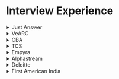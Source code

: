 # Interview Experience

<details>
<summary>Just Answer</summary>

 #### Difference between Hashtable and Dictionary
 A **dictionary** is a general concept that maps keys to values. <br />
 ```
var customers = new Dictionary<string, Customer>();
...
Customer customer = customers["Ali G"];
```
 A **hash table** is a data structure that maps keys to values by taking the hash value of the key (by applying some hash function to it) and mapping that to a bucket where one or more values are stored.
 ```
var customers = new Hashtable();
...
Customer customer = customers["Ali G"] as Customer;
```
 | Dictionary  | Hashtable |
| ------------- | ------------- |
| Needs own thread synchronization	| Offers thread safe version through Synchronized() method |
| Enumerated item: KeyValuePair	| Enumerated item: DictionaryEntry | 
| Newer (> .NET 2.0)| 	Older (since .NET 1.0) | 
| is in System.Collections.Generic| 	is in System.Collections | 
| Request to non-existing key throws exception | 	Request to non-existing key returns null |
| potentially a bit faster for value types |	bit slower (needs boxing/unboxing) for value types |

 #### Middleware
 Middleware is software that different applications use to communicate with each other.Middleware offers a standard Application Programming Interface (API) to manage the required input and output of data from the component. The internal linking with the component is hidden from the user. Developers use the APIs to request the services that they need from the software components. 
 Example:<br />
 1. **API (application programming interface)** middleware
  Provides tools developers can use to create, expose and manage APIs for their applications.
1. **Remote procedure call (RPC) middleware**
Allows one application to trigger a function in another application, whether they reside in the same network.
1. **Database middleware** : ODBC, JDBC and transaction processing monitors
   
 #### Dependecy Injection
 Dependency injection aims to separate the concerns of constructing objects and using them, leading to loosely coupled programs.The pattern ensures that an object or function which wants to use a given service should not have to know how to construct those services.
 
There are various ways to implement C# Dependency Injection:
- Constructor Dependency Injection.
- Property Dependency Injection.
- Method Dependency Injection.
 > https://learn.microsoft.com/en-us/dotnet/core/extensions/dependency-injection

#### Exception handling
A try block is used by C# programmers to partition code that might be affected by an exception. Associated catch blocks are used to handle any resulting exceptions. A finally block contains code that is run whether or not an exception is thrown in the try block, such as releasing resources that are allocated in the try block. A try block requires one or more associated catch blocks, or a finally block, or both.
> https://learn.microsoft.com/en-us/dotnet/csharp/fundamentals/exceptions/exception-handling

</details>

<details>
<summary>VeARC</summary>

 #### Paralell programming and Concurrent Programming
##### Concurrent programming
Multiple processes are executed during a period of time.<br />
Examples:
1. Threading: Used in C# to achieve concurrency
1. Event loop: Used in JavaScript to coordinate the order in which instructions are executed<br />
##### Parallel programming
 Multiple tasks or subtasks of the same task run at the same time <br />
Examples:
1. Multitasking: Used in Python to achieve parallelism
2. Multicore or distributed systems: Required for parallel programs

   ![image](https://github.com/dhananjaya-poojari/Interview-preparation/assets/77887564/101308c1-b65e-4b4a-b459-57712246c269)

> https://www.linkedin.com/advice/0/whats-difference-between-concurrent-parallel-programming
 #### Differences Between Scoped, Transient, And Singleton Service or Three service lifetimes available with the Microsoft Dependency Injection container
 Service lifetimes define the conditions under which a service instance is created and disposed of.
1. Singleton <br />
A single instance of a resource that is shared across the application. Singleton services are good for objects that are expensive to create or need to maintain global state. They can also be used for logging services, feature flags, and email services.
```
services.AddSingleton<ILoggingService, LoggingService>();
```
2. Transient <br />
A new instance of a resource is created each time it's requested. Transient services are good for lightweight services with little or no state.
```
services.AddTransient<IGuidGenerator, GuidGenerator>();
```
3. Scoped <br />
A single instance of a resource is shared within a specific scope, such as an HTTP request. Scoped services are good for maintaining state or sharing data within a single request.
```
services.AddScoped<IAuthService,AuthService>();
```
 > https://www.c-sharpcorner.com/article/differences-between-scoped-transient-and-singleton-service/
 #### Abstract Class
The abstract modifier indicates that the thing being modified has a missing or incomplete implementation. 
```
abstract class Shape
{
    public abstract int GetArea();
}

class Square : Shape
{
    private int _side;

    public Square(int n) => _side = n;

    // GetArea method is required to avoid a compile-time error.
    public override int GetArea() => _side * _side;

    static void Main()
    {
        var sq = new Square(12);
        Console.WriteLine($"Area of the square = {sq.GetArea()}");
    }
}
```
 #### Thread and Task 
 **Task** <br />
 Tasks class to let you create tasks and run them asynchronously.A task is an object that represents some work that should be done. The task can tell you if the work is completed and if the operation returns a result, the task gives you the result.< br />
 Example: Basically, a Task<T> "promises" to return you a T, but not right now honey, I'm kinda busy, why don't you come back later?<br />
 **Thread**<br />
  A Thread is a small set of executable instructions.When the time comes when the application is required to perform few tasks at the same time.A thread is one of the many possible workers which performs that task.
 > https://stackoverflow.com/questions/4130194/what-is-the-difference-between-task-and-thread
 #### Generics in C#
Generics in C# is a feature that allows users to create reusable code. It enables users to create classes, methods, and interfaces that work with different data types without explicitly defining the data type.
```
// Declare the generic class.
public class GenericList<T>
{
    public void Add(T input) { }
}
class TestGenericList
{
    private class ExampleClass { }
    static void Main()
    {
        // Declare a list of type int.
        GenericList<int> list1 = new GenericList<int>();
        list1.Add(1);

        // Declare a list of type string.
        GenericList<string> list2 = new GenericList<string>();
        list2.Add("");

        // Declare a list of type ExampleClass.
        GenericList<ExampleClass> list3 = new GenericList<ExampleClass>();
        list3.Add(new ExampleClass());
    }
}
```
> https://learn.microsoft.com/en-us/dotnet/csharp/fundamentals/types/generics
 #### Attribute Routing in ASP.NET MVC
 Attribute routing is a feature in ASP.NET Core MVC that allows users to define routes directly on their controller and action methods.
 > https://learn.microsoft.com/en-us/aspnet/web-api/overview/web-api-routing-and-actions/attribute-routing-in-web-api-2
### 2nd Round
#### Difference between IQueryable vs IEnumerable
![image](https://github.com/dhananjaya-poojari/Interview-preparation/assets/77887564/9563228e-b634-4ff8-aa9c-109395c73f31)

#### Differences between ExpandoObject, DynamicObject and dynamic
The `dynamic` keyword is used to declare variables that should be late-bound. If you want to use late binding, for any real or imagined type, you use the dynamic keyword and the compiler does the rest.

`ExpandoObject` is a simple class which allows you to add members to an instance and use them dynamically.<br />
`DynamicObject` is a more advanced implementation which can be inherited to easily provide customized behavior.
```
dynamic expando = new ExpandoObject();
```
#### Shallow and Deep copy 
a shallow copy duplicates the structure of a collection, but not the elements. A deep copy duplicates everything.

`Shallow copy`<br />
Creates a new collection object and populates it with references. The reference types inside the original object remain shared between the original and the copied object.
To make a shallow copy of an array in C#, you can use the `Array.Clone()` method.
```
A ob1 = new A();
ob1.a = 10;
A ob2 = new A();
ob2 = ob1;

ob1.a = 5;
// <-- If you see value of ob2.a after this line, it will be 5.
```
`Deep copy`<br />
Creates a new object and then recursively populates it with copies of the original's child object. Each reference type in the original is also deeply copied. The copied object gets its own instances of each reference type.
```
 A ob1 = new A();
 ob1.a = 10;
 A ob2 = new A();
 ob2.a = ob1.a;

 ob1.a = 5;
// <-- If you see value of ob2.a after this line, it will be 10.
```
</details>

<details>
<summary>CBA</summary>

 #### Asynchronous programming 
 Asynchronous programming is a technique that allows a program to run a second set of instructions while focusing on its primary process. It enables a program to start a long-running task and still be responsive to other events while that task runs. Asynchronous programming is a `non-blocking architecture`, which means it doesn't block further execution while one or more operations are in progress. With async programming, multiple related operations can run concurrently without waiting for other tasks to complete. 

![image](https://github.com/dhananjaya-poojari/Interview-preparation/assets/77887564/399464fa-c824-4a5c-833b-31d110903070)

#### Middleware
![image](https://github.com/dhananjaya-poojari/Interview-preparation/assets/77887564/35ed0037-40ea-4c85-9d55-de6c34f663a2)

Middleware components for common app scenarios:

1. Exception/error handling
   - When the app runs in the Development environment:
      - Developer Exception Page Middleware `(UseDeveloperExceptionPage)` reports app runtime errors.
      - Database Error Page Middleware `(UseDatabaseErrorPage)` reports database runtime errors.
   - When the app runs in the Production environment:
      - Exception Handler Middleware `(UseExceptionHandler)` catches exceptions thrown in the following middlewares.
      -  HTTP Strict Transport Security Protocol (HSTS) Middleware `(UseHsts)` adds the Strict-Transport-Security header.
3. HTTPS Redirection Middleware `(UseHttpsRedirection)` redirects HTTP requests to HTTPS.
4. Static File Middleware `(UseStaticFiles)` returns static files and short-circuits further request processing.
5. Cookie Policy Middleware `(UseCookiePolicy)` conforms the app to the EU General Data Protection Regulation (GDPR) regulations.
6. Routing Middleware `(UseRouting)` to route requests.
7. Authentication Middleware `(UseAuthentication)` attempts to authenticate the user before they're allowed access to secure resources.
8. Authorization Middleware `(UseAuthorization)` authorizes a user to access secure resources.
9. Session Middleware `(UseSession)` establishes and maintains session state. If the app uses session state, call Session Middleware after Cookie Policy Middleware and before MVC Middleware.
10. Endpoint Routing Middleware `(UseEndpoints with MapRazorPages)` to add Razor Pages endpoints to the request pipeline.

    > https://learn.microsoft.com/en-us/aspnet/core/fundamentals/middleware/?view=aspnetcore-8.0
#### Custom middleware
Custom middleware in ASP.NET Core allows developers to run code before or after the request-response cycle.The custom middleware component is like any other .NET class with `Invoke()` method. However, to execute next middleware in a sequence, it should have RequestDelegate type parameter in the constructor.
```
public class CustomMiddleware
{
    private readonly RequestDelegate _next;

    public CustomMiddleware(RequestDelegate next)
    {
        _next = next;
    }

    public async Task InvokeAsync(HttpContext context)
    {
        // Code to execute before the next middleware
        Console.WriteLine("Custom Middleware: Incoming request");

        await _next(context); // Call the next middleware

        // Code to execute after the next middleware
        Console.WriteLine("Custom Middleware: Outgoing response");
    }
}

public static class RequestCultureMiddlewareExtensions
{
    public static IApplicationBuilder UseRequestCulture(
        this IApplicationBuilder builder)
    {
        return builder.UseMiddleware<CustomMiddleware>();
    }
}
```
The middleware class must include:

1. A public constructor with a parameter of type `RequestDelegate`.
2. A public method named `Invoke` or `InvokeAsync`. This method must:
3. Return a `Task`.
   - Accept a first parameter of type `HttpContext`.
 > https://learn.microsoft.com/en-us/aspnet/core/fundamentals/middleware/write?view=aspnetcore-8.0

#### Response Caching Middleware
The middleware determines when responses are cacheable, stores responses, and serves responses from cache.
```
var builder = WebApplication.CreateBuilder(args);

builder.Services.AddResponseCaching();

var app = builder.Build();

app.UseHttpsRedirection();

// UseCors must be called before UseResponseCaching
//app.UseCors();

app.UseResponseCaching();

// Controller
[HttpGet]
[ResponseCache(Duration = 180, Location = ResponseCacheLocation.Any)]
public IActionResult getCache()
{}
```

#### Map Extension
The Map extension method branches the request pipeline based on matches of the given request path. If the request path starts with the given path, the branch is executed. 
```
    public class Startup
    {
        public Startup(IConfiguration configuration)
        {
            Configuration = configuration;
        }

        public IConfiguration Configuration { get; }

        // This method gets called by the runtime. Use this method to configure the HTTP request pipeline.
        public void Configure(IApplicationBuilder app, IWebHostEnvironment env)
        {
            app.Use(async (context, next) =>
            {
                await context.Response.WriteAsync("Use Middleware Component \n");
                await next();
            });

            app.Map("/testmap", MapCustomMiddleware);

            app.Run(async context => {
                await context.Response.WriteAsync("Run Middleware Component\n");
            });
        }

        private void MapCustomMiddleware(IApplicationBuilder app)
        {
            app.Use(async (context, next) =>
            {
                await context.Response.WriteAsync("Specific URL Logic Middleware using Map Method \n");
            });
        }
    }
```
#### Tuple types
The tuples feature provides concise syntax to group multiple data elements in a lightweight data structure.
```
(double, int) t1 = (4.5, 3);
(string, string, string) LookupName(long id) // tuple return type
{
    ... // retrieve first, middle and last from data storage
    return (first, middle, last); // tuple literal
}
```
#### Delegate and event example
**Delegate**
```
using System;

namespace Delegates
{
    // Delegate Definition
    public delegate int operation(int x, int y);

    class Program
    {
        // Method that is passes as an Argument
        // It has same signature as Delegates
        static int Addition(int a, int b)
        {
            return a + b;
        }
        static int Multiple(int a, int b)
        {
            return a*b;
        }

        static void Main(string[] args)
        {
            // Delegate instantiation
            operation obj = new operation(Addition);
            operation[] objArr =
                     {
                      new operation(Addition),
                      new operation(Multiple)
                     };

            // output
            Console.WriteLine("Addition is={0}",obj(23,27));
            Console.WriteLine("Addition is={0}",objArr[1](23,27));
            Console.ReadLine();
        }
    }
}
```
**Event** <br />
Event Handlers can't return a value. They are always void.
```
using System;

namespace Delegates
{
    public delegate void DelEventHandler();

    class Program
    {
        public static event DelEventHandler add;

        static void Main(string[] args)
        {
            add += new DelEventHandler(USA);
            add += new DelEventHandler(India);
            add += new DelEventHandler(England);
            add.Invoke(); // or add(); both are same

            Console.ReadLine();
        }
        static void USA()
        {
            Console.WriteLine("USA");
        }

        static void India()
        {
            Console.WriteLine("India");
        }

        static void England()
        {
            Console.WriteLine("England");
        }
    }
}
```
> https://www.c-sharpcorner.com/UploadFile/84c85b/delegates-and-events-C-Sharp-net/

#### lock statement
When you synchronize thread access to a shared resource, lock on a dedicated object instance (for example, private readonly object balanceLock = new object();) or another instance that is unlikely to be used as a lock object by unrelated parts of the code.
```
private readonly object balanceLock = new object();
private decimal balance;
lock (balanceLock)
{
  if (balance >= amount)
  {
   balance -= amount;
   appliedAmount = amount;
  }
}
```
When accessing the balance always access inside lock 
> https://learn.microsoft.com/en-us/dotnet/csharp/language-reference/statements/lock

#### Singleton Design Pattern In C#
Always use sealed for singleton class
```
public sealed class Singleton2 {
    private Singleton2() {}
    private static readonly object lock = new object();
    private static Singleton2 instance = null;
    public static Singleton2 Instance {
        get {
            lock(lock) {
                if (instance == null) {
                    instance = new Singleton2();
                }
                return instance;
            }
        }
    }
}
```
> https://www.c-sharpcorner.com/UploadFile/8911c4/singleton-design-pattern-in-C-Sharp/

#### Difference Truncate and delete
The DELETE command is used to delete particular records from a table. The TRUNCATE command is used to delete the complete data from the table.
</details>

<details>
<summary>TCS</summary>
 
### 1st Round

#### What are the types of routing in ASP.NET MVC?
**Attribute routing**
It will be possible to use the Attribute Routing feature by placing a route on the action method or the controller.
```
[Route(“”)]
```
**Conventional routing**
Once a fresh ASP.net Core MVC application is created by making use of the default template, the app configures a default routing.The default route template is configured by MVC as
```
 {controller=Home}/{action=Index}/{id?}
```

### 2nd Round
#### What is use of singleton design pattern over static class?
 | Singleton Design Pattern  | Static Class |
| ------------- | ------------- |
| Singleton objects are stored in the heap	| static objects are stored in the stack. |
| We can clone a singleton object as long as the designer allows it	| we cannot clone a static class object. | 
| Singleton classes follow object-oriented programming (OOP) principles| 	static classes do not. | 
| We can implement an interface through a singleton class| 	not through the static methods of a class | 
| A singleton can be initialized lazily or asynchronously | a static class is generally initialized when it is first loaded |

#### Task Wait
Waits for the Task to complete execution.
```
public static void Main()
   {
      Task t = Task.Run( () => {
                           // Some operation
                         } );
     t.Wait();
   }
```

#### Difference between var and dynamic    
   | Var  | Dynamic |
| ------------- | ------------- |
| The compiler determines the variable's type at compile time.	| The compiler determines the variable's type during run-time. |
| This type of variable should be initialized when it is declared. As a result, the compiler will determine the type of the variable based on the value it was initialized with.	| This type of variable does not require initialization at the time of declaration. Because at compilation time, the compiler does not know the type of the variable. | 
| Throws an error if a variable is not initialized.	| 	There will be no error if the variable is not initialized. | 
| It can't be used to return values from a function or for properties. It can only be used as a function's local variable. | It can be used to return values from a function or for properties. |

#### What is symmantic Element?
A semantic element clearly describes its meaning to both the browser and the developer.Examples of non-semantic elements: `<div>` and `<span>` - Tells nothing about its content. Examples of semantic elements: `<form>` , `<table>` , and `<article>` - Clearly defines its content.

#### What is Psuedo class and use of that
A pseudo-class is a selector that selects elements that are in a specific state, e.g. they are the first element of their type, or they are being hovered over by the mouse pointer.

#### Can we create our own tag in html
Yes we can create 

> https://stackoverflow.com/questions/5682943/how-to-create-custom-tags-for-html

#### Autocomplete in html
autocomplete is attribute you can use in input, form and etc.

#### SOLID Principle
1. Single-Responsibility Principle
2. Open-Closed Principle
3. Liskov Substitution Principle - This means that every subclass or derived class should be substitutable for their base or parent class.
4. Interface Segregation Principle - A client should never be forced to implement an interface that it doesn’t use, or clients shouldn’t be forced to depend on methods they do not use.
5. Dependency Inversion Principle - Entities must depend on abstractions, not on concretions. It states that the high-level module must not depend on the low-level module, but they should depend on abstractions.

</details>

<details>
<summary>Empyra</summary>

### 1st Round
#### Garbage Collection in .Net
The garbage collector manages the allocation and release of memory for an application. Therefore, developers working with managed code don't have to write code to perform memory management tasks.The GC.Collect method is called. In almost all cases, you don't have to call this method because the garbage collector runs continuously.<br>
Also we can use `IDisposable` Interface for releasing unmanaged resources. We should call/create a object with `using` statement it will trigger dispose method.
We can achieve `using` is basically the equivalent of:
```
var con = new Connection();
    try {
        con.Open()
        //do whatever
    } finally {
        if (con != null) con.Dispose();
    }
```
So it also has the benefit of calling Dispose() even if an unhandled exception is thrown in the code within the block.

#### Difference between throw and throw ex
**throw ex** resets the stack trace (so your errors would appear to originate from HandleException)

**throw** doesn't - the original offender would be preserved.
#### Fourth highest in SQL table
```
select salary from Employee order by salary desc limit 1 offset 4;
```

### 2nd Round
#### How is it possible to create an object from the abstract class?
```
namespace ConsoleApplication1
{
    public class Circle : Shape
    {
        public override void Draw()
        {
            Console.WriteLine("Draw a Circle");
        }
    }

    public abstract class Shape
    {    
        public abstract void Draw();
    }
}
```
You can do like this
```
class Program
{
    static void Main(string[] args)
    {       
        Shape v;
        v = new Circle();
        v.Draw();
    }
}
```
#### Multicast Delegate
```
using System;

delegate void CustomCallback(string s);

class TestClass
{
    static void Hello(string s)
    {
        Console.WriteLine($"  Hello, {s}!");
    }

    static void Goodbye(string s)
    {
        Console.WriteLine($"  Goodbye, {s}!");
    }

    static void Main()
    {
        CustomCallback hiDel, byeDel, multiDel, multiMinusHiDel;

        // Initialize the delegate object hiDel that references the
        hiDel = Hello;

        // Initialize the delegate object byeDel that references the
        byeDel = Goodbye;

        // The two delegates, hiDel and byeDel, are combined to
        multiDel = hiDel + byeDel;

        // Remove hiDel from the multicast delegate, leaving byeDel,
        // which calls only the method Goodbye.
        multiMinusHiDel = multiDel - hiDel;

        Console.WriteLine("Invoking delegate hiDel:");
        hiDel("A");
        Console.WriteLine("Invoking delegate byeDel:");
        byeDel("B");
        Console.WriteLine("Invoking delegate multiDel:");
        multiDel("C");
        Console.WriteLine("Invoking delegate multiMinusHiDel:");
        multiMinusHiDel("D");
    }
}
```
#### Status Code
#### 1xx: Informational
- **100 Continue**: Indicates that the initial part of a request has been received and the client should continue with the request.
- **101 Switching Protocols**: Informs the client that the server is switching protocols as requested by the client.

#### 2xx: Success
- **200 OK**: The request was successful, and the server returned the requested resource.
- **201 Created**: The request was successful, and a new resource was created as a result.
- **202 Accepted**: The request has been accepted for processing, but the processing is not complete.
- **204 No Content**: The request was successful, but there is no content to send in the response.

#### 3xx: Redirection
- **301 Moved Permanently**: The requested resource has been moved to a new URL permanently.
- **302 Found**: The requested resource has been temporarily moved to a different URL.
- **304 Not Modified**: The resource has not been modified since the last request.

#### 4xx: Client Errors
- **400 Bad Request**: The server could not understand the request due to invalid syntax.
- **401 Unauthorized**: Authentication is required and has failed or has not been provided.
- **403 Forbidden**: The server understood the request but refuses to authorize it.
- **404 Not Found**: The requested resource could not be found on the server.
- **405 Method Not Allowed**: The request method is known by the server but is not supported by the target resource.

#### 5xx: Server Errors
- **500 Internal Server Error**: The server encountered an unexpected condition that prevented it from fulfilling the request.
- **501 Not Implemented**: The server does not support the functionality required to fulfill the request.
- **502 Bad Gateway**: The server, while acting as a gateway or proxy, received an invalid response from the upstream server.
- **503 Service Unavailable**: The server is not ready to handle the request, often due to maintenance or overload.
  
#### use strict in JS file
The "use strict" directive enables JavaScript's strict mode. JavaScript's strict mode was introduced in ECMAScript 5. It enforces stricter parsing and error handling on the code at runtime. It also helps you write cleaner code and catch errors and bugs that might otherwise go unnoticed.

### 3rd Round
#### Normalization in SQL
Normalization is the process of organizing data in a database. It includes creating tables and establishing relationships between those tables according to rules designed both to protect the data and to make the database more flexible by eliminating redundancy and inconsistent dependency.

> https://learn.microsoft.com/en-us/office/troubleshoot/access/database-normalization-description#normalizing-an-example-table
#### Group by rules
1.**HAVING Clause**:
   - Use the `HAVING` clause to filter groups based on aggregate calculations.
   - It is similar to the `WHERE` clause but is used for aggregate data.
     
2.**Column Selection**:
   - You can only select columns that are included in the `GROUP BY` clause or aggregate functions.
     
3.**Order of Columns**:
   - The order of columns in the `GROUP BY` clause matters if you're expecting a specific grouping hierarchy.
</details>

<details>
<summary>Alphastream</summary>

#### Mutex vs Semaphore

| Feature      | Mutex                                                                                 | Semaphore                                                                                   |
|--------------|---------------------------------------------------------------------------------------|--------------------------------------------------------------------------------------------|
| **Purpose**  | Ensures that only one thread can access a resource at a time.                         | Controls access to a resource that has a limited number of instances.                       |
| **Ownership**| Only the thread that locked the mutex can unlock it.                                  | Can be incremented or decremented by any thread, not necessarily the one that decremented it. |
| **Usage**    | Typically used to protect critical sections of code from concurrent access.           | Often used to manage access to a pool of resources, like a fixed number of database connections. |
| **Analogy**  | A key to a single-occupancy restroom—only one person can use it at a time, and only that person can unlock the door after use. | A ticket system for a multi-stall restroom with a limited number of stalls; anyone with a ticket can use an available stall. |

</details>

<details>
<summary>Deloitte</summary>

#### What is the best strategy to sync data between DB and redis cache?
Caches are sync'd in two common ways:

1. **Data cached with expiration:** Once cached data has expired, a background process adds fresh data to cache, and so on. Usually there's data that will be refreshed in different intervals: 10 minutes, 1 hour, every day.
2. **Data cached on demand:** When an user requests some data, that request goes through the non-cached road, and that request stores the result in cache, and a limited number of subsequent requests will read cached data directly if cache is available. This approach can fall into #1 one too in terms of cache invalidation interval.

Problem from dynamic/static perspective:

1. **Real/Time approach:** each time a process changes the DB data, you dispatch an event or a message to a queue where a worker handles corresponding indexing of the cache. Some might event implement it as a DB Trigger (I don't like)
2. **Static/delayed approach:** Once a day/hour/minute.. depending on your needs there is a process that does a batch/whole indexing of the DB data to the cache.
#### How controller will validate request body (Model.IsValid)
The `ModelState.IsValid` property will be true if the values were able to bind correctly to the model AND no validation rules were broken in the process.
```
if (!ModelState.IsValid)
{
  return Page();
}

```

#### Difference Between .NET Core and .NET Framework

| Feature                | .NET Core                                                                   | .NET Framework                                                               |
|------------------------|-----------------------------------------------------------------------------|------------------------------------------------------------------------------|
| **Platform**           | Cross-platform (Windows, Linux, macOS)                                       | Windows only                                                                 |
| **Performance**        | Generally faster and more efficient                                          | Comparatively slower                                                          |
| **Deployment Model**   | Self-contained deployments and side-by-side versioning                       | System-wide versioning and shared framework                                  |
| **Microservices**      | Better support for microservices and containers                              | Limited support for microservices and containers                             |
| **API Compatibility**  | Does not support all .NET Framework APIs, focuses on modern development      | Full support for all .NET APIs                                               |
| **Development**        | Ideal for new applications and modernizing existing applications             | Typically used for existing applications and those that rely on Windows-specific features |
| **Release Cycle**      | Rapid release cycle with new features and improvements                       | Slower release cycle, primarily for bug fixes and security patches           |
| **Tooling**            | Supported by Visual Studio, Visual Studio Code, and command-line tools       | Primarily supported by Visual Studio                                         |
| **Open Source**        | Fully open-source and community-driven                                       | Partially open-source                                                        |
</details>

<details>
<summary>First American India</summary>

#### ConfigureAwait in C#
`ConfigureAwait` is a method in C# used to configure how an `await` operation behaves in terms of capturing the current synchronization context. It is especially important in asynchronous programming to avoid potential deadlocks and improve performance.

The `ConfigureAwait` method is used after an `await` expression to specify whether to continue executing the remainder of the async method on the original context captured by the `await`.
#### What is ‘CORS’? What is it used for?
Cross-Origin Resource Sharing (CORS) is a security feature implemented by web browsers that allows or restricts web applications running at one origin (domain) from accessing resources from a different origin. This mechanism is crucial for web security and helps prevent malicious behavior such as cross-site request forgery (CSRF).

When a web application makes a request to a different origin (e.g., a different domain, protocol, or port), the browser sends an HTTP request with an `Origin` header. The server can then respond with specific headers to indicate whether the request is allowed.
#### useReducer in React
useReducer is a React Hook that lets you add a reducer to your component.
> https://react.dev/reference/react/useReducer#usage
#### app.use in .Net Core
In .NET Core, middleware components are used to handle requests and responses in the application pipeline. The `app.Use` method is one of the ways to add middleware to the request processing pipeline in an ASP.NET Core application.

```
app.Use(async (context, next) =>
{
  // Code to execute before the next middleware
  Console.WriteLine("Incoming request: " + context.Request.Path);

  await next.Invoke(); // Call the next middleware

  // Code to execute after the next middleware
  Console.WriteLine("Outgoing response: " + context.Response.StatusCode);
});
```
Explanation
- Anonymous Function: app.Use takes an anonymous function with two parameters: context and next.
context: Represents the HTTP context for the request.
- next: A delegate to invoke the next middleware in the pipeline.
- Before Next: Code executed before calling next.Invoke() runs before the next middleware.
- After Next: Code executed after next.Invoke() runs after the next middleware has completed processing.
#### Worker Process in .Net
A `Worker Service` is also a real process, but is intended as a background service for a front-end application; it starts with the application and stops with the application.

Worker processes provide the execution environment for all web sites and applications configured in IIS.

Now each pool can have one or more worker process. Each worker process is a different program that's run your site, have their alone static variables, they different start stop calls etc. Different worker process are not communicate together, and the only way to exchange data is from common files or a common database. If you have more than one worker process and one of them make long time calculations, then the other can take care to handle the internet calls and show content.

> https://stackoverflow.com/questions/14105345/iis-app-pools-worker-processes-app-domains
#### Application pool
An Application Pool in IIS (Internet Information Services) is a feature that isolates web applications for better security, reliability, availability, and performance. By using application pools, you can ensure that applications run independently of each other.

Many application domains (sites) can have the same application pool, and because they have the same application pool they run under the same processes, and under the same account - and they have the same settings of the pool. If this pool restarts, then all sites under that pools restarts.

#### App domain
In a server you can have many asp.net sites that runs together. Each one site is an app domain.
</details>
